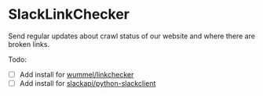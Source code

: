 # SlackLinkChecker

Send regular updates about crawl status of our website and where there are broken links.

Todo:
* [ ] Add install for [wummel/linkchecker](https://github.com/wummel/linkchecker)
* [ ] Add install for [slackapi/python-slackclient](https://github.com/slackapi/python-slackclient)
